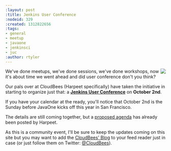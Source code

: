 ```yaml
---
:layout: post
:title: Jenkins User Conference
:nodeid: 329
:created: 1312822656
:tags:
- general
- meetup
- javaone
- jenkinsci
- juc
:author: rtyler
---
```

<img src="/images/user.gif" align="right"/> We've done meetups, we've done sessions, we've done workshops, now it's about time we went ahead and did user conference don't you think?


Our pals over at CloudBees (Harpeet specifically) have taken the initiative in starting to organize just that: a **[Jenkins User Conference](https://blog.cloudbees.com/2011/08/jenkins-user-conference.html)** on **October 2nd**.


If you have your calendar at the ready, you'll notice that October 2nd is the Sunday before JavaOne kicks off this year in San Francisco.

The details are still coming together, but a [proposed agenda](https://blog.cloudbees.com/2011/08/jenkins-user-conference-proposed-agenda.html) has already been posted by Harpeet.

As this is a community event, I'll be sure to keep the updates coming on this site but you may want to add the [CloudBees' Blog](https://blog.cloudbees.com/) to your feed reader just in case (or just follow them on Twitter: [@CloudBees](https://twitter.com/cloudbees)).
